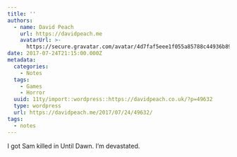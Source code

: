 ```yaml
---
title: ''
authors:
  - name: David Peach
    url: https://davidpeach.me
    avatarUrl: >-
      https://secure.gravatar.com/avatar/4d7faf5eee1f055a85788c44936b8995eaab6dfb004e7854ec747ccb272e91ee?s=96&d=mm&r=g
date: 2017-07-24T21:15:00.000Z
metadata:
  categories:
    - Notes
  tags:
    - Games
    - Horror
  uuid: 11ty/import::wordpress::https://davidpeach.co.uk/?p=49632
  type: wordpress
  url: https://davidpeach.me/2017/07/24/49632/
tags:
  - notes
---
```

I got Sam killed in Until Dawn. I’m devastated.